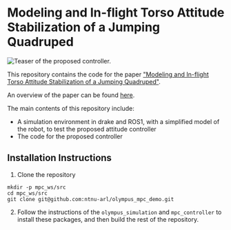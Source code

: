 # Modeling and In-flight Torso Attitude Stabilization of a Jumping Quadruped

![Teaser of the proposed controller.](https://github.com/ntnu-arl/olympus_mpc_demo/tree/main/media/teaser.gif)

This repository contains the code for the paper ["Modeling and In-flight Torso Attitude Stabilization of a Jumping Quadruped"](https://arxiv.org/abs/2409.14567).

An overview of the paper can be found [here](https://michalispapadakis.github.io/mpc_olympus/).

The main contents of this repository include:

* A simulation environment in drake and ROS1, with a simplified model of the robot, to test the proposed attitude controller
* The code for the proposed controller


## Installation Instructions

1. Clone the repository
```shell
mkdir -p mpc_ws/src
cd mpc_ws/src
git clone git@github.com:ntnu-arl/olympus_mpc_demo.git
```

2. Follow the instructions of the `olympus_simulation` and `mpc_controller` to install these packages, and then build the rest of the repository. 
